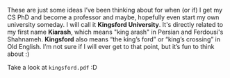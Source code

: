 These are just some ideas I’ve been thinking about for when (or if) I get my CS PhD and become a professor and maybe, hopefully even start my own university someday. I will call it **Kingsford University**. It's directly related to my first name **Kiarash**, which means "king arash" in Persian and Ferdousi's Shahnameh. **Kingsford** also means “the king’s ford” or “king’s crossing” in Old English. I’m not sure if I will ever get to that point, but it’s fun to think about :)

Take a look at `kingsford.pdf` :D